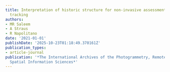 ```yaml
---
title: Interpretation of historic structure for non-invasive assessment using eye
  tracking
authors:
- MR Saleem
- A Straus
- R Napolitano
date: '2021-01-01'
publishDate: '2025-10-23T01:18:49.370161Z'
publication_types:
- article-journal
publication: '*The International Archives of the Photogrammetry, Remote Sensing and
  Spatial Information Sciences*'
---
```

